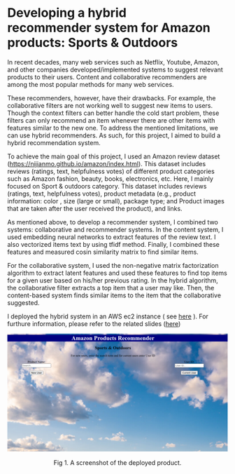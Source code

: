 # Developing a hybrid recommender system for Amazon products: Sports & Outdoors



In recent decades, many web services such as Netflix, Youtube, Amazon, and other companies developed/implemented systems to suggest relevant products to their users. Content and collaborative recommenders are among the most popular methods for many web services.

These recommenders, however, have their drawbacks. For example, the collaborative filters are not working well to suggest new items to users. Though the context filters can better handle the cold start problem, these filters can only recommend an item whenever there are other items with features similar to the new one. To address the mentioned limitations, we can use hybrid recommenders. As such, for this project, I aimed to build a hybrid recommendation system.


To achieve the main goal of this project, I used an Amazon review dataset (https://nijianmo.github.io/amazon/index.html). This dataset includes reviews (ratings, text, helpfulness votes) of different product categories such as Amazon fashion, beauty, books, electronics, etc. Here, I mainly focused on Sport & outdoors category. This dataset includes reviews (ratings, text, helpfulness votes), product metadata (e.g., product information: color , size (large or small), package type; and Product images that are taken after the user received the product), and links.

As mentioned above, to develop a recommender system, I combined two systems: collaborative and recommender systems. In the content system, I used embedding neural networks to extract features of the review text. I also vectorized items text by using tfidf method. Finally, I combined these features and measured cosin similarity matrix to find similar items.

For the collaborative system, I used the non-negative matrix factorization algorithm to extract latent features and used these features to find top items for a given user based on his/her previous rating. In the hybrid algorithm, the collaborative filter extracts a top item that a user may like. Then, the content-based system finds similar items to the item that the collaborative suggested. 

I deployed the hybrid system in an AWS ec2 instance ( see [here](http://3.84.68.105:8080/) ). For furthure information, please refer to the related slides ([here](Slides/Amazon_recommenders.pdf))

<p align="center">
<img src='Figs/website.png'>
<center>Fig 1. A screenshot of the deployed product. </em>
</p>

